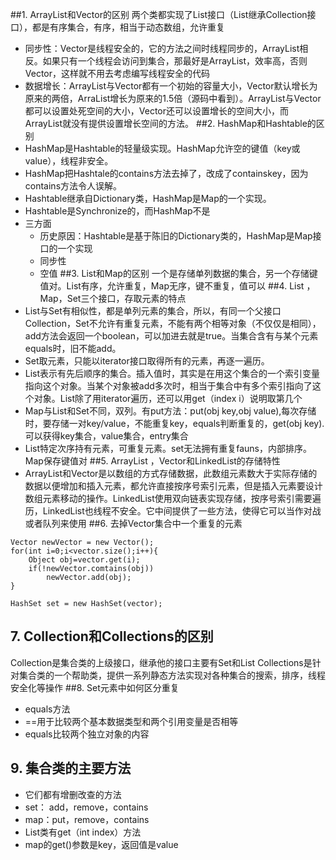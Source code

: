 ##1. ArrayList和Vector的区别
两个类都实现了List接口（List继承Collection接口），都是有序集合，有序，相当于动态数组，允许重复
- 同步性：Vector是线程安全的，它的方法之间时线程同步的，ArrayList相反。如果只有一个线程会访问到集合，那最好是ArrayList，效率高，否则Vector，这样就不用去考虑编写线程安全的代码
- 数据增长：ArrayList与Vector都有一个初始的容量大小，Vector默认增长为原来的两倍，ArraList增长为原来的1.5倍（源码中看到）。ArrayList与Vector都可以设置处死空间的大小，Vector还可以设置增长的空间大小，而ArrayList就没有提供设置增长空间的方法。
##2. HashMap和Hashtable的区别
- HashMap是Hashtable的轻量级实现。HashMap允许空的键值（key或value），线程非安全。
- HashMap把Hashtale的contains方法去掉了，改成了containskey，因为contains方法令人误解。
- Hashtable继承自Dictionary类，HashMap是Map的一个实现。
- Hashtable是Synchronize的，而HashMap不是
- 三方面
	- 历史原因：Hashtable是基于陈旧的Dictionary类的，HashMap是Map接口的一个实现
	- 同步性
	- 空值
##3. List和Map的区别
一个是存储单列数据的集合，另一个存储键值对。List有序，允许重复，Map无序，键不重复，值可以
##4. List ，Map，Set三个接口，存取元素的特点
- List与Set有相似性，都是单列元素的集合，所以，有同一个父接口Collection，Set不允许有重复元素，不能有两个相等对象（不仅仅是相同），add方法会返回一个boolean，可以加进去就是true。当集合含有与某个元素equals时，旧不能add。
- Set取元素，只能以iterator接口取得所有的元素，再逐一遍历。
- List表示有先后顺序的集合。插入值时，其实是在用这个集合的一个索引变量指向这个对象。当某个对象被add多次时，相当于集合中有多个索引指向了这个对象。List除了用iterator遍历，还可以用get（index i）说明取第几个
- Map与List和Set不同，双列。有put方法：put(obj key,obj value),每次存储时，要存储一对key/value，不能重复key，equals判断重复的，get(obj key).可以获得key集合，value集合，entry集合
- List特定次序持有元素，可重复元素。set无法拥有重复fauns，内部排序。Map保存键值对
##5. ArrayList ，Vector和LinkedList的存储特性
- ArrayList和Vector是以数组的方式存储数据，此数组元素数大于实际存储的数据以便增加和插入元素，都允许直接按序号索引元素，但是插入元素要设计数组元素移动的操作。LinkedList使用双向链表实现存储，按序号索引需要遍历，LinkedList也线程不安全。它中间提供了一些方法，使得它可以当作对战或者队列来使用
##6. 去掉Vector集合中一个重复的元素
```
Vector newVector = new Vector();
for(int i=0;i<vector.size();i++){
	Object obj=vector.get(i);
	if(!newVector.comtains(obj))
		newVector.add(obj);
}
```
```
HashSet set = new HashSet(vector);
```
## 7. Collection和Collections的区别
Collection是集合类的上级接口，继承他的接口主要有Set和List
Collections是针对集合类的一个帮助类，提供一系列静态方法实现对各种集合的搜索，排序，线程安全化等操作
##8. Set元素中如何区分重复
- equals方法
- ==用于比较两个基本数据类型和两个引用变量是否相等
- equals比较两个独立对象的内容
## 9. 集合类的主要方法
- 它们都有增删改查的方法
- set： add，remove，contains
- map：put，remove，contains
- List类有get（int index）方法
- map的get()参数是key，返回值是value